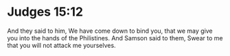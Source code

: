 # Judges 15:12

And they said to him, We have come down to bind you, that we may give you into the hands of the Philistines. And Samson said to them, Swear to me that you will not attack me yourselves.
